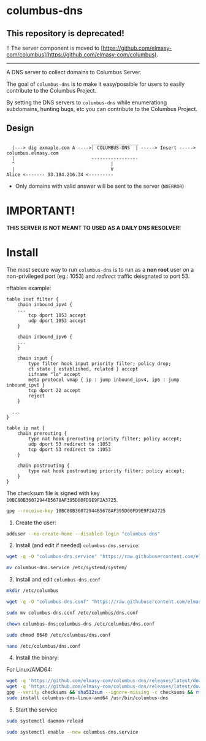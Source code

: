 # columbus-dns

## This repository is deprecated!

:bangbang: The server component is moved to [https://github.com/elmasy-com/columbus](https://github.com/elmasy-com/columbus).

-----

A DNS server to collect domains to Columbus Server.

The goal of `columbus-dns` is to make it easy/possible for users to easily contribute to the Columbus Project.

By setting the DNS servers to `columbus-dns` while enumerationg subdomains, hunting bugs, etc you can contribute to the Columbus Project.

## Design

```
                               _________________
  |---> dig exmaple.com A ---->| COLUMBUS-DNS  | -----> Insert -----> columbus.elmasy.com
  |                            -----------------
  ^                                   |
  |                                   V
Alice <------- 93.184.216.34 <---------

```

- Only domains with valid answer will be sent to the server (`NOERROR`)

# IMPORTANT!

**THIS SERVER IS NOT MEANT TO USED AS A DAILY DNS RESOLVER!** 


# Install

The most secure way to run `columbus-dns` is to run as a **non root** user on a non-privileged port (eg.: 1053) and *redirect* traffic deisgnated to port 53.

nftables example:
```
table inet filter {
	chain inbound_ipv4 {
    ...
		tcp dport 1053 accept
		udp dport 1053 accept
	}

	chain inbound_ipv6 {
    ...
	}

	chain input {
		type filter hook input priority filter; policy drop;
		ct state { established, related } accept
		iifname "lo" accept
		meta protocol vmap { ip : jump inbound_ipv4, ip6 : jump inbound_ipv6 }
		tcp dport 22 accept
		reject
	}

  ...
}

table ip nat {
	chain prerouting {
		type nat hook prerouting priority filter; policy accept;
		udp dport 53 redirect to :1053
		tcp dport 53 redirect to :1053
	}

	chain postrouting {
		type nat hook postrouting priority filter; policy accept;
	}
}
```

The checksum file is signed with key `10BC80B36072944B5678AF395D00FD9E9F2A3725`.

```bash
gpg --receive-key 10BC80B36072944B5678AF395D00FD9E9F2A3725
```

1. Create the user:
```bash
adduser --no-create-home --disabled-login "columbus-dns"
```

2. Install (and edit if needed) `columbus-dns.service`:
```bash
wget -q -O "columbus-dns.service" "https://raw.githubusercontent.com/elmasy-com/columbus-dns/main/columbus-dns.service"
```
```bash
mv columbus-dns.service /etc/systemd/system/
```

3. Install and edit `columbus-dns.conf`
```bash
mkdir /etc/columbus
```
```bash
wget -q -O "columbus-dns.conf" "https://raw.githubusercontent.com/elmasy-com/columbus-dns/main/columbus-dns.conf"
```
```bash
sudo mv columbus-dns.conf /etc/columbus/dns.conf
```
```bash
chown columbus-dns:columbus-dns /etc/columbus/dns.conf
```
```bash
sudo chmod 0640 /etc/columbus/dns.conf
```
```bash
nano /etc/columbus/dns.conf
```

4. Install the binary:

For Linux/AMD64:
```bash
wget -q 'https://github.com/elmasy-com/columbus-dns/releases/latest/download/columbus-dns-linux-amd64' -O columbus-dns-linux-amd64 && \
wget -q 'https://github.com/elmasy-com/columbus-dns/releases/latest/download/checksums' -O checksums && \
gpg --verify checksums && sha512sum --ignore-missing -c checksums && rm checksums && \
sudo install columbus-dns-linux-amd64 /usr/bin/columbus-dns
```

5. Start the service
```bash
sudo systemctl daemon-reload
```
```bash
sudo systemctl enable --now columbus-dns.service
```
